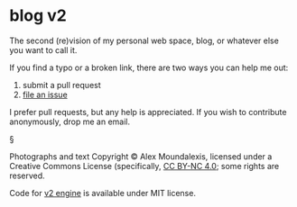 blog v2
=======

The second (re)vision of my personal web space, blog, or whatever else you want to call it.

If you find a typo or a broken link, there are two ways you can help me out:

1. submit a pull request
2. [file an issue](https://github.com/technmsg/blog/issues/new)

I prefer pull requests, but any help is appreciated. If you wish to contribute anonymously, drop me an email.

&sect;

Photographs and text Copyright &copy; Alex Moundalexis, licensed under a Creative Commons License (specifically, [CC BY-NC 4.0](https://creativecommons.org/licenses/by-nc/4.0/); some rights are reserved.

Code for [v2 engine](https://github.com/technmsg/v2) is available under MIT license.



